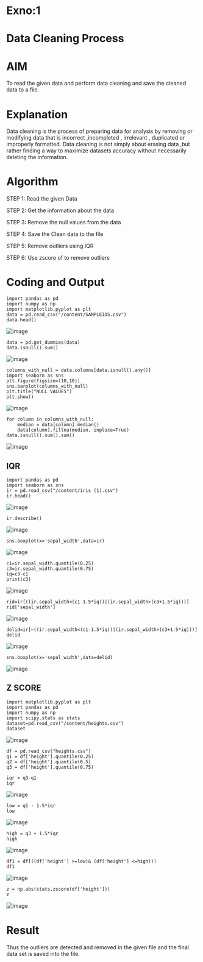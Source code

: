 # Exno:1
# Data Cleaning Process

# AIM
To read the given data and perform data cleaning and save the cleaned data to a file.

# Explanation
Data cleaning is the process of preparing data for analysis by removing or modifying data that is incorrect ,incompleted , irrelevant , duplicated or improperly formatted. Data cleaning is not simply about erasing data ,but rather finding a way to maximize datasets accuracy without necessarily deleting the information.

# Algorithm
STEP 1: Read the given Data

STEP 2: Get the information about the data

STEP 3: Remove the null values from the data

STEP 4: Save the Clean data to the file

STEP 5: Remove outliers using IQR

STEP 6: Use zscore of to remove outliers

# Coding and Output

```
import pandas as pd
import numpy as np
import matplotlib.pyplot as plt
data = pd.read_csv("/content/SAMPLEIDS.csv")
data.head()
```
![image](https://github.com/varshxnx/exno1ds/assets/122253525/39fcfa9a-3784-46db-ae7f-568d33f3a4aa)

```
data = pd.get_dummies(data)
data.isnull().sum()
```
![image](https://github.com/varshxnx/exno1ds/assets/122253525/9f8dbfe6-e3c0-4fab-aee3-954ad5fa137f)

```
columns_with_null = data.columns[data.isnull().any()]
import seaborn as sns
plt.figure(figsize=(10,10))
sns.barplot(columns_with_null)
plt.title("NULL VALUES")
plt.show()
```
![image](https://github.com/varshxnx/exno1ds/assets/122253525/f0b728a1-b026-4e94-9f58-30892c8b1c74)

```
for column in columns_with_null:
    median = data[column].median()  
    data[column].fillna(median, inplace=True)
data.isnull().sum().sum()
```
![image](https://github.com/varshxnx/exno1ds/assets/122253525/1b350042-cc6f-4a02-96f6-c3f9aae27625)


## IQR
```
import pandas as pd
import seaborn as sns
ir = pd.read_csv("/content/iris (1).csv")
ir.head()
```
![image](https://github.com/varshxnx/exno1ds/assets/122253525/69f8e9cf-dee9-4624-be38-2125a8141a41)

```
ir.describe()
```
![image](https://github.com/varshxnx/exno1ds/assets/122253525/3108e919-7d6f-4c24-ad8d-6a119fe7f69b)

```
sns.boxplot(x='sepal_width',data=ir)
```
![image](https://github.com/varshxnx/exno1ds/assets/122253525/7319774f-ee57-41a0-a5d6-d61252b9f48d)

```
c1=ir.sepal_width.quantile(0.25)
c3=ir.sepal_width.quantile(0.75)
iq=c3-c1
print(c3)
```
![image](https://github.com/varshxnx/exno1ds/assets/122253525/bcec41dd-05e5-4a22-8c0c-bb851b5c94f2)

```
rid=ir[((ir.sepal_width<(c1-1.5*iq))|(ir.sepal_width>(c3+1.5*iq)))]
rid['sepal_width']
```
![image](https://github.com/varshxnx/exno1ds/assets/122253525/95f00e8a-51af-46de-9b0e-f9286b7fd965)

```
delid=ir[~((ir.sepal_width<(c1-1.5*iq))|(ir.sepal_width>(c3+1.5*iq)))]
delid
```
![image](https://github.com/varshxnx/exno1ds/assets/122253525/fa860947-8c62-4f58-8bf1-c4ee3e02b3cd)

```
sns.boxplot(x='sepal_width',data=delid)
```
![image](https://github.com/varshxnx/exno1ds/assets/122253525/7ed64f50-d259-4d1c-955e-207e7cdb0b36)


## Z SCORE
```
import matplotlib.pyplot as plt
import pandas as pd
import numpy as np
import scipy.stats as stats
dataset=pd.read_csv("/content/heights.csv")
dataset
```
![image](https://github.com/varshxnx/exno1ds/assets/122253525/5cfe76e4-395f-4cad-b8ac-8cd5192db7d4)

```
df = pd.read_csv("heights.csv")
q1 = df['height'].quantile(0.25)
q2 = df['height'].quantile(0.5)
q3 = df['height'].quantile(0.75)
```
```
iqr = q3-q1
iqr
```
![image](https://github.com/varshxnx/exno1ds/assets/122253525/29084c47-bfbe-425d-bc93-245eb1eed4ab)
```
low = q1 - 1.5*iqr
low
```
![image](https://github.com/varshxnx/exno1ds/assets/122253525/19e6066d-ef27-4049-a93f-7bd1df06633f)

```
high = q3 + 1.5*iqr
high
```
![image](https://github.com/varshxnx/exno1ds/assets/122253525/c7625ca0-6739-48dd-a59d-c38889a01580)

```
df1 = df[((df['height'] >=low)& (df['height'] <=high))]
df1
```
![image](https://github.com/varshxnx/exno1ds/assets/122253525/78cc2be6-bc3e-40e9-8291-5032adaad95e)

```
z = np.abs(stats.zscore(df['height']))
z
```
![image](https://github.com/varshxnx/exno1ds/assets/122253525/3bec7e24-556d-4e84-a59f-3073116dd2fb)


# Result
Thus the outliers are detected and removed in the given file and the final data set is saved into the file.
